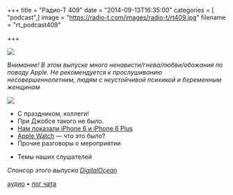 +++
title = "Радио-Т 409"
date = "2014-09-13T16:35:00"
categories = [ "podcast",]
image = "https://radio-t.com/images/radio-t/rt409.jpg"
filename = "rt_podcast409"

+++

![](https://radio-t.com/images/radio-t/rt409.jpg)

*Внимание! В этом выпуске много ненависти/гнева/любви/обожания по поводу Apple. Не рекомендуется к прослушиванию несовершеннолетним, людям с неустойчивой психикой и беременным женщинам*

![](https://radio-t.com/images/radio-t/rt409.jpg)

* С праздником, коллеги!
* При Джобсе такого не было.
* [Нам показали iPhone 6 и iPhone 6 Plus](http://techcrunch.com/2014/09/09/apple-announces-two-new-iphones-iphone-6-and-iphone-6-plus/)
* [Apple Watch](http://venturebeat.com/2014/09/09/apple-shows-off-its-long-awaited-apple-watch-smartwatch/) — что это было?
* Прочие разговоры о мероприятии
- Темы наших слушателей

_Спонсор этого выпуска [DigitalOcean](https://www.digitalocean.com)_

[аудио](http://cdn.radio-t.com/rt_podcast409.mp3) • [лог чата](http://chat.radio-t.com/logs/radio-t-409.html)
<audio src="http://cdn.radio-t.com/rt_podcast409.mp3" preload="none"></audio>
